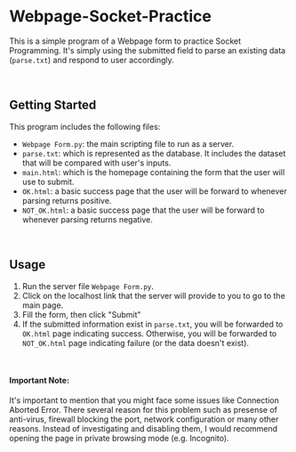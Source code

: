 # Webpage-Socket-Practice
This is a simple program of a Webpage form to practice Socket Programming. It's simply using the submitted field to parse an existing data (```parse.txt```) and respond to user accordingly.


<br>

## Getting Started
This program includes the following files:
- ```Webpage Form.py```: the main scripting file to run as a server.
- ```parse.txt```: which is represented as the database. It includes the dataset that will be compared with user's inputs.
- ```main.html```: which is the homepage containing the form that the user will use to submit.
- ```OK.html```: a basic success page that the user will be forward to whenever parsing returns positive.
- ```NOT_OK.html```: a basic success page that the user will be forward to whenever parsing returns negative.


<br>

## Usage
1. Run the server file ```Webpage Form.py```.
2. Click on the localhost link that the server will provide to you to go to the main page.
3. Fill the form, then click "Submit"
4. If the submitted information exist in ```parse.txt```, you will be forwarded to ```OK.html``` page indicating success. Otherwise, you will be forwarded to ```NOT_OK.html``` page indicating failure (or the data doesn't exist).


<br>

#### Important Note: 
It's important to mention that you might face some issues like Connection Aborted Error. There several reason for this problem such as presense of anti-virus, firewall blocking the port, network configuration or many other reasons. Instead of investigating and disabling them, I would recommend opening the page in private browsing mode (e.g. Incognito).

